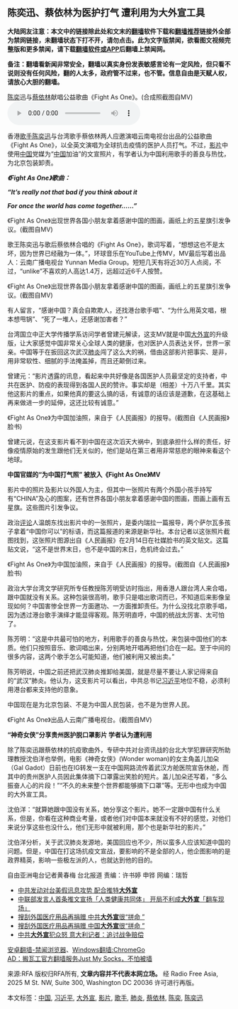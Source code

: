  <h2>陈奕迅、蔡依林为医护打气 遭利用为大外宣工具</h2> <p class="notice"><b>大陆网友注意：本文中的链接除此处和文末的<a href="https://github.com/bannedbook/fanqiang" >翻墙</a>软件下载和<a href="https://github.com/killgcd/justmysocks/blob/master/README.md">翻墙推荐</a>链接外全部为禁网链接，未翻墙状态下打不开，请勿点击。此为文字版禁闻，欲看图文视频完整版和更多禁闻，请下载<a href="https://github.com/bannedbook/fanqiang">翻墙软件或APP</a>后翻墙上禁闻网。</p><p>备注：翻墙看新闻非常安全，翻墙以真实身份发表敏感言论有一定风险，但只看不说则没有任何风险，翻的人太多，政府管不过来，也不管。信息自由是天赋人权，请放心大胆的翻墙。</b></p>  <div class="entry"> <p><span><a href="https://www.bannedbook.org/bnews/tag/%E9%99%88%E5%A5%95/" class="st_tag internal_tag" rel="tag" title="标签 陈奕 下的日志">陈奕</a>迅与<a href="https://www.bannedbook.org/bnews/tag/%e8%94%a1%e4%be%9d%e6%9e%97/" class="st_tag internal_tag" rel="tag" title="标签 蔡依林 下的日志">蔡依林</a>献唱公益歌曲《Fight As One》。(合成照截图自MV)</span><audio controls="controls" class="story_audio" type="audio/mpeg" preload="metadata" src="https://www.rfa.org/mandarin/yataibaodao/gangtai/hcm2-04062020103337.html/m0406-hcm2e.mp3"></audio></p> <p>香港<a href="https://www.bannedbook.org/bnews/tag/%e6%ad%8c%e6%89%8b/" class="st_tag internal_tag" rel="tag" title="标签 歌手 下的日志">歌手</a><a href="https://www.bannedbook.org/bnews/tag/%e9%99%88%e5%a5%95%e8%bf%85/" class="st_tag internal_tag" rel="tag" title="标签 陈奕迅 下的日志">陈奕迅</a>与台湾歌手蔡依林两人应邀演唱云南电视台出品的公益歌曲《Fight As One》，以全英文演唱为全球抗击疫情的医护人员打气。不过，<a href="https://www.bannedbook.org/bnews/tag/%E5%BD%B1%E7%89%87/" class="st_tag internal_tag" rel="tag" title="标签 影片 下的日志">影片</a>中使用<span class='wp_keywordlink_affiliate'><a href="https://www.bannedbook.org/" title="中国" target="_blank">中国</a></span>党媒为“<a href="https://www.bannedbook.org/bnews/tag/%E4%B8%AD%E5%9B%BD/" class="st_tag internal_tag" rel="tag" title="标签 中国 下的日志">中国</a>加油”的文宣照片，有学者认为中国利用歌手的善良与热忱，为北京包装卸责。</p> <p><i><b>《Fight As One》歌曲：</b></i></p> <p><i><b> </b></i><i><b> </b></i></p> <p><i><b>&#8220;It&#8217;s really not that bad if you think about it</b></i></p> <p><i><b> </b></i></p> <p><i><b>For once the world has come together&#8230;&#8230;&#8221;</b></i></p>  <p><span>《Fight As One》出现世界各国小朋友拿着感谢中国的图画，画纸上的五星旗引发争议。(截图自MV)</span></p> <p>歌王陈奕迅与歌后蔡依林合唱的《Fight As One》，歌词写着，“想想这也不是太坏，因为世界已经融为一体。”，环球音乐在YouTube上传MV，MV最后写着出品人：云南广播电视台 Yunnan Media Group。短短几天有将近30万人点阅，不过，“unlike”不喜欢的人高达1.4万，远超过近6千人按赞。</p> <p><span>《Fight As One》出现世界各国小朋友拿着感谢中国的图画，画纸上的五星旗引发争议。(截图自MV)</span></p> <p>有人留言，“感谢中国？真会自欺欺人，还找港台歌手唱”、“为什么用英文唱，根本想甩锅”、“死了一堆人，还感谢加害者？”</p> <p>台湾国立中正大学传播学系访问学者曾建元解读，这支MV就是中国<a href="https://www.bannedbook.org/bnews/tag/%E5%A4%A7%E5%A4%96%E5%AE%A3/" class="st_tag internal_tag" rel="tag" title="标签 大外宣 下的日志">大外宣</a>的升级版，让大家感觉中国非常关心全球人类的健康，也对医护人员表达关怀，世界一家亲。中国等于在扳回这次武汉<a href="https://www.bannedbook.org/bnews/tag/%e8%82%ba%e7%82%8e/" class="st_tag internal_tag" rel="tag" title="标签 肺炎 下的日志">肺炎</a>闯了这么大的祸，借由这部影片把事实、是非，用非常软性、细腻的手法掩盖掉，而且还颠倒过来。</p> <p>曾建元：“影片透露的讯息，看起来中共好像是各国医护人员最坚定的支持者，中共在医护、防疫的表现得到各国人民的赞许。事实却是（相差）十万八千里。其实他这影片的重点，如果他真的要这么搞的话，有诚意的话应该是道歉，在这基础上再来做进一步的延伸，这还比较有诚意。”</p> <p><span>《Fight As One》为中国加油照，来自于《人民画报》的报导。(截图自《人民画报》脸书)</span></p>  <p>曾建元说，在这支影片看不到中国在这次滔天大祸中，到底承担什么样的责任，好像疫情原始的发生跟他们无关似的，他们是站在第三者用非常慈悲的眼神来看这个地球。</p> <p><b>中国官媒的“为中国打气照” 被放入《Fight As One》MV</b></p> <p>影片中的照片及影片以外国人为主，但其中一张照片有两个外国小孩手持写有“CHINA”及心的图案，还有世界各国小朋友拿着感谢中国的图画，图画上画有五星旗。这些图片引发争议。</p> <p>政治<span class='wp_keywordlink_affiliate'><a href="https://www.bannedbook.org/bnews/comments/" title="新闻评论" target="_blank">评论</a></span>人温朗东找出影片中的一张照片，是委内瑞拉一篇报导，两个萨尔瓦多孩子拿着“中国你可以”的标语，而这篇报道的来源是新华社。本台记者以这张照片截图找到，这张照片图源出自《人民画报》在2月14日在社媒脸书的英文贴文。这篇贴文说，“这不是世界末日，也不是中国的末日，危机终会过去。”</p> <p><span>《Fight As One》为中国加油照，来自于《人民画报》的报导。(截图自《人民画报》脸书)</span></p> <p>政治大学台湾文学研究所专任教授陈芳明受访时指出，用香港人跟台湾人来合唱，跟中国就没有关系。这种包装很高明，歌手只是唱出歌词而已，不知道后来影像呈现如何？中国害惨全世界一方面邀功、一方面推卸责任。为什么没找北京歌手唱，因为透过港台歌手演绎才能显得客观。陈芳明直呼，中国的统战太厉害、太可怕了。</p> <p>陈芳明：“这是中共最可怕的地方，利用歌手的善良与热忱，来包装中国他们的本质。他们只按照音乐、歌词唱出来，分别两地开唱再把他们合在一起。至于中间的很多内容，这两个歌手怎么可能知道，他们被利用又被出卖。”</p>  <p>陈芳明说，中国之前还把武汉肺炎推卸给美国，就是尽量不要让人家记得来自的“武汉”肺炎。他认为，这支影片可以看出，中共总书记<a href="https://www.bannedbook.org/bnews/tag/%e4%b9%a0%e8%bf%91%e5%b9%b3/" class="st_tag internal_tag" rel="tag" title="标签 习近平 下的日志">习近平</a>地位不稳，必须利用港台都来支持他的意象。</p> <p>中国现在是为北京包装、不是为中国人民包装，也不是为世界人民。</p> <p><span>《Fight As One》出品人云南广播电视台。(截图自MV)</span></p> <p><b>“神奇女侠”分享贵州医护脱口罩影片 学者认为遭利用</b></p> <p>除了陈奕迅跟蔡依林的抗疫歌曲外，专研中共对台资讯战的台北大学犯罪研究所助理教授沈伯洋也举例，电影《神奇女侠》(Wonder woman)的女主角盖儿加朵（Gal Gadot）日前也在IG转发一支在中国网路流传着武汉方舱医院宣告休舱，而其中的贵州医护人员因此集体摘下口罩露出笑脸的短片。盖儿加朵还写着，“多么振奋人心的片段！”“不久的未来整个世界都能够摘下口罩”等。无形中也成为中国的大外宣工具。</p> <p>沈伯洋：“就算她跟中国没有关系，她分享这个影片。她不一定跟中国有什么关系，但是，你看在这种商业考量，或者他们对中国本来就没有不好的感觉，对他们来说分享这些也没什么，他们无形中就被利用，那个也是新华社的影片。”</p> <p>沈伯洋分析，关于武汉肺炎发源地，美国回应也不少，所以蛮多人应该知道中国的问题。但是，中国在打这场抗疫文宣战，要影响的不是全部的人，他企图影响的是政界精英，影响一些极左派的人，也就达到他的目的。</p>  <p>自由亚洲电台记者黄春梅 台北报道 责编：许书婷 申铧  网编：瑞哲</p> <ul class='op-related-articles' title='相关阅读'> <li><a href='https://www.bannedbook.org/bnews/cnnews/20200406/1307566.html' target='_blank'>中共发动对台美假讯息攻势 配合推特<b>大外宣</b></a></li> <li><a href='https://www.bannedbook.org/bnews/headline/20200403/1306311.html' target='_blank'>中联部发言人首条推文宣扬「人类健康共同体」    开局不利成<b>大外宣</b>「翻车现场」</a></li> <li><a href='https://www.bannedbook.org/bnews/cbnews/20200403/1306091.html' target='_blank'>搜刮外国医疗用品再捐赠 中共<b>大外宣</b>很“拼命 ”</a></li> <li><a href='https://www.bannedbook.org/bnews/headline/20200402/1304812.html' target='_blank'>搜刮外国医疗用品再捐赠   中国<b>大外宣</b>很“拼命 ”</a></li> <li><a href='https://www.bannedbook.org/bnews/worldnews/20200401/1304410.html' target='_blank'>中共<b>大外宣</b>犯众怒 意大利记者：追讨战争赔偿</a></li> </ul> <div class="texttj"> <a href="https://github.com/bannedbook/fanqiang/wiki/%E5%AE%89%E5%8D%93%E7%BF%BB%E5%A2%99-%E7%A6%81%E9%97%BB%E6%B5%8F%E8%A7%88%E5%99%A8" target="_blank">安卓翻墙-禁闻浏览器</a>、<a href="https://github.com/bannedbook/fanqiang/wiki/Chrome%E4%B8%80%E9%94%AE%E7%BF%BB%E5%A2%99%E5%8C%85" target="_blank">Windows翻墙:ChromeGo</a><br/> <a href="https://github.com/killgcd/justmysocks/blob/master/README.md" target="_blank">AD：搬瓦工官方翻墙服务Just My Socks，不怕被墙</a> </div><p>来源:RFA  版权归RFA所有, <strong>文章内容并不代表本网立场。</strong>  经 Radio Free Asia, 2025 M St. NW, Suite 300, Washington DC 20036 许可进行再版。</p><a name='sharetosocial'></a>           </div><!--END ENTRY--> <div class="postfooter"> <div>本文标签：<a href="https://www.bannedbook.org/bnews/tag/%E4%B8%AD%E5%9B%BD/" rel="tag">中国</a>, <a href="https://www.bannedbook.org/bnews/tag/%e4%b9%a0%e8%bf%91%e5%b9%b3/" rel="tag">习近平</a>, <a href="https://www.bannedbook.org/bnews/tag/%E5%A4%A7%E5%A4%96%E5%AE%A3/" rel="tag">大外宣</a>, <a href="https://www.bannedbook.org/bnews/tag/%E5%BD%B1%E7%89%87/" rel="tag">影片</a>, <a href="https://www.bannedbook.org/bnews/tag/%e6%ad%8c%e6%89%8b/" rel="tag">歌手</a>, <a href="https://www.bannedbook.org/bnews/tag/%e8%82%ba%e7%82%8e/" rel="tag">肺炎</a>, <a href="https://www.bannedbook.org/bnews/tag/%e8%94%a1%e4%be%9d%e6%9e%97/" rel="tag">蔡依林</a>, <a href="https://www.bannedbook.org/bnews/tag/%E9%99%88%E5%A5%95/" rel="tag">陈奕</a>, <a href="https://www.bannedbook.org/bnews/tag/%e9%99%88%e5%a5%95%e8%bf%85/" rel="tag">陈奕迅</a></div>  </div><!--END POSTFOOTER--> 